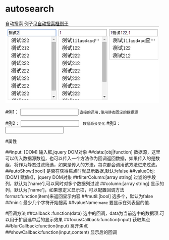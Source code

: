 # autosearch
自动搜索
例子见[自动搜索框例子](http://www.lovewebgames.com/jsmodule/autosearch.html "自动搜索框例子")
![效果图](example/autosearch.jpg)

#例1：
    <input type="text"  class="autosearch"><input type="hidden" name="hd_id" id="hd_id">
	<script src="../src/jquery-1.11.2.js"></script>
	<script src="../src/autosearch.js"></script>
	<script>
	$.get('data.txt',function(result){
		 var input = $('.autosearch');
		 var autosearch = new AutoSearch();
		 autosearch.init({input:input,autoShow:true,data:result,valueObj:'#hd_id',valueName:"id"});
	},'json')
	</script>
`直接的调用,使用静态固定的数据源`

#例2：
	<!-- ajax请求 -->
	<input type="text"  class="autosearch2">
	<script>
		 var input = $('.autosearch2');
		 var autosearch = new AutoSearch();
		 autosearch.init({input:input ,autoShow:false,data:function(callback){
				$.get('data.txt',{key:input.val()},function(result){
		 		callback(result);
		 		},'json');
	 		}
	 	});
	</script>
` 数据源会变化`
#例3：
	<!-- 多个 -->
	<input type="text"  class="autosearch3">
	<script>
	$.get('data.txt',function(result){
		 var input = $('.autosearch3');
		 var autosearch = new AutoSearch();
		 autosearch.init({input:input,autoShow:false,data:result,mutil:true
		 	});
	},'json')
	</script>

#属性

##input: [DOM]
	输入框,jquery DOM对象
##data:[obj|function]
	数据源，这里可以传入数据源数组，也可以传入一个方法作为回调返回数据，如果传入的是数组，将作为静态过滤筛选，如果是传入的方法，每次都会调用该方法进来过滤。
##autoShow:[bool]
	是否在获得焦点时就显示数据,默认为false
##valueObj:[DOM]
	赋值框，jquery DOM对象
##filterColumn:[array string]
	过滤的字段列，默认为['name'],可以同时对多个数据列过滤
##column:[array string]
	显示的列，默认为['name']，如果想定义显示项，可以配置回调方法format:function(item)来返回显示内容
##mutil:[bool]
	选多个，默认为false
##min:`1`
	最少几个字符开始搜索
##valueName:`name`
	要显示在列表里的值.

#回调方法
##callback :function(data)
	选中的回调，data为当前选中的数据项.可以用于扩展选中后的显示效果
##focusCallback:function(input)
	获取焦点
##blurCallback:function(input)
	离开焦点
##showCallback:function(input,content)
	显示后的回调